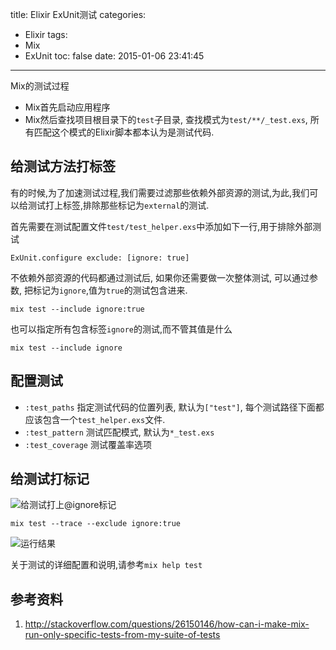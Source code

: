 title: Elixir ExUnit测试
categories:
  - Elixir
tags:
  - Mix
  - ExUnit
toc: false
date: 2015-01-06 23:41:45
---

Mix的测试过程

- Mix首先启动应用程序
- Mix然后查找项目根目录下的`test`子目录, 查找模式为`test/**/_test.exs`, 所有匹配这个模式的Elixir脚本都本认为是测试代码.

## 给测试方法打标签

有的时候,为了加速测试过程,我们需要过滤那些依赖外部资源的测试,为此,我们可以给测试打上标签,排除那些标记为`external`的测试.

首先需要在测试配置文件`test/test_helper.exs`中添加如下一行,用于排除外部测试

```
ExUnit.configure exclude: [ignore: true]
```

不依赖外部资源的代码都通过测试后, 如果你还需要做一次整体测试, 可以通过参数, 把标记为`ignore`,值为`true`的测试包含进来.

```
mix test --include ignore:true
```

也可以指定所有包含标签`ignore`的测试,而不管其值是什么

```
mix test --include ignore
```

## 配置测试

- `:test_paths` 指定测试代码的位置列表, 默认为`["test"]`, 每个测试路径下面都应该包含一个`test_helper.exs`文件.
- `:test_pattern` 测试匹配模式, 默认为`*_test.exs`
- `:test_coverage` 测试覆盖率选项

## 给测试打标记

![给测试打上@ignore标记](/assets/elixir/FB52C36C-1100-4CAA-B430-C4D932CEDBBE.png)

```
mix test --trace --exclude ignore:true
```
![运行结果](/assets/elixir/36FC718B-1167-4E3B-BCB2-9B8F06AE698C.jpg)

关于测试的详细配置和说明,请参考`mix help test`


## 参考资料

1. http://stackoverflow.com/questions/26150146/how-can-i-make-mix-run-only-specific-tests-from-my-suite-of-tests
